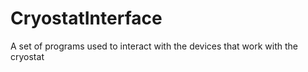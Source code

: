 # CryostatInterface
A set of programs used to interact with the devices that work with the cryostat
